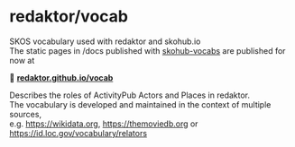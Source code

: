 # redaktor/vocab
SKOS vocabulary used with redaktor and skohub.io<br>
The static pages in /docs published with [skohub-vocabs](https://blog.skohub.io/2019-09-27-skohub-vocabs/) are published for now at 

🐣 **[redaktor.github.io/vocab](https://redaktor.github.io/vocab/index.en.html)**

Describes the roles of ActivityPub Actors and Places in redaktor. <br>
The vocabulary is developed and maintained in the context of multiple sources, <br>e.g. https://wikidata.org, https://themoviedb.org or https://id.loc.gov/vocabulary/relators
